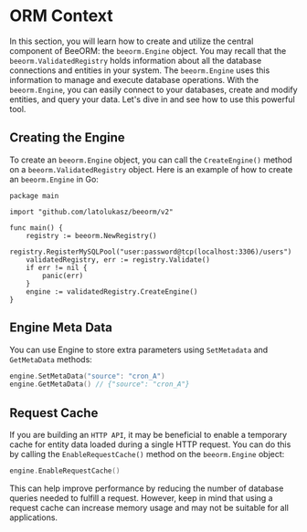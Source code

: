 # ORM Context

In this section, you will learn how to create and utilize the central component of BeeORM: the `beeorm.Engine` object. You may recall that the `beeorm.ValidatedRegistry` holds information about all the database connections and entities in your system. The `beeorm.Engine` uses this information to manage and execute database operations. With the `beeorm.Engine`, you can easily connect to your databases, create and modify entities, and query your data. Let's dive in and see how to use this powerful tool.

## Creating the Engine

To create an `beeorm.Engine` object, you can call the `CreateEngine()` method on a `beeorm.ValidatedRegistry` object. Here is an example of how to create an `beeorm.Engine` in Go:

```go{13}
package main

import "github.com/latolukasz/beeorm/v2"

func main() {
    registry := beeorm.NewRegistry()
    registry.RegisterMySQLPool("user:password@tcp(localhost:3306)/users")
    validatedRegistry, err := registry.Validate()
    if err != nil {
        panic(err)
    }
    engine := validatedRegistry.CreateEngine()
}  
```

## Engine Meta Data

You can use Engine to store extra parameters using `SetMetadata` and `GetMetaData` methods:

```go
engine.SetMetaData("source": "cron_A")
engine.GetMetaData() // {"source": "cron_A"}
```


## Request Cache

If you are building an `HTTP API`, it may be beneficial to enable a temporary cache for entity data loaded during a single HTTP request. You can do this by calling the `EnableRequestCache()` method on the `beeorm.Engine` object:

```go
engine.EnableRequestCache()
```

This can help improve performance by reducing the number of database queries needed to fulfill a request. However, keep in mind that using a request cache can increase memory usage and may not be suitable for all applications.
